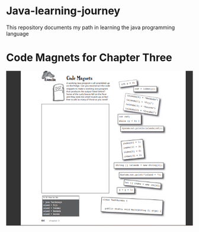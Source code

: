 # Java-learning-journey
This repository documents my path in learning the java programming language
# Code Magnets for Chapter Three

![Screenshot 2023-08-16 215129.png](codeMagentChapterThree%2FScreenshot%202023-08-16%20215129.png)

